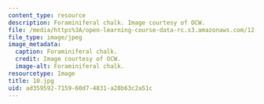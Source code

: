 ```yaml
---
content_type: resource
description: Foraminiferal chalk. Image courtesy of OCW.
file: /media/https%3A/open-learning-course-data-rc.s3.amazonaws.com/12-110-sedimentary-geology-fall-2004/ad359592715960d74831a28b63c2a51c_10.jpg
file_type: image/jpeg
image_metadata:
  caption: Foraminiferal chalk.
  credit: Image courtesy of OCW.
  image-alt: Foraminiferal chalk.
resourcetype: Image
title: 10.jpg
uid: ad359592-7159-60d7-4831-a28b63c2a51c
---
```

